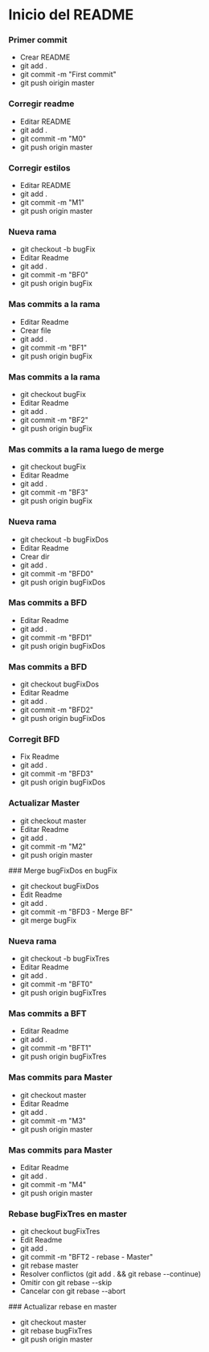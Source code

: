 Inicio del README
=================

### Primer commit
 - Crear README
 - git add .
 - git commit -m "First commit"
 - git push oirigin master

### Corregir readme
 - Editar README
 - git add .
 - git commit -m "M0"
 - git push origin master

### Corregir estilos
 - Editar README
 - git add .
 - git commit -m "M1"
 - git push origin master


### Nueva rama
 - git checkout -b bugFix
 - Editar Readme
 - git add .
 - git commit -m "BF0"
 - git push origin bugFix

### Mas commits a la rama
 - Editar Readme
 - Crear file
 - git add .
 - git commit -m "BF1"
 - git push origin bugFix

### Mas commits a la rama
 - git checkout bugFix
 - Editar Readme
 - git add .
 - git commit -m "BF2"
 - git push origin bugFix

### Mas commits a la rama luego de merge
 - git checkout bugFix
 - Editar Readme
 - git add .
 - git commit -m "BF3"
 - git push origin bugFix

### Nueva rama
 - git checkout -b bugFixDos
 - Editar Readme
 - Crear dir
 - git add .
 - git commit -m "BFD0"
 - git push origin bugFixDos

### Mas commits a BFD
 - Editar Readme
 - git add .
 - git commit -m "BFD1"
 - git push origin bugFixDos

### Mas commits a BFD
 - git checkout bugFixDos
 - Editar Readme
 - git add .
 - git commit -m "BFD2"
 - git push origin bugFixDos

### Corregit BFD
 - Fix Readme
 - git add .
 - git commit -m "BFD3"
 - git push origin bugFixDos




### Actualizar Master
 - git checkout master
 - Editar Readme
 - git add .
 - git commit -m "M2"
 - git push origin master


### Merge bugFixDos en bugFix
 - git checkout bugFixDos
 - Edit Readme
 - git add .
 - git commit -m "BFD3 - Merge BF"
 - git merge bugFix




### Nueva rama
 - git checkout -b bugFixTres
 - Editar Readme
 - git add .
 - git commit -m "BFT0"
 - git push origin bugFixTres

### Mas commits a BFT
 - Editar Readme
 - git add .
 - git commit -m "BFT1"
 - git push origin bugFixTres




### Mas commits para Master
 - git checkout master
 - Editar Readme
 - git add .
 - git commit -m "M3"
 - git push origin master

### Mas commits para Master
 - Editar Readme
 - git add .
 - git commit -m "M4"
 - git push origin master


### Rebase bugFixTres en master
 - git checkout bugFixTres
 - Edit Readme
 - git add .
 - git commit -m "BFT2 - rebase - Master"
 - git rebase master
 - Resolver conflictos (git add . && git rebase --continue)
 - Omitir con git rebase --skip
 - Cancelar con git rebase --abort


### Actualizar rebase en master
 - git checkout master
 - git rebase bugFixTres
 - git push origin master

